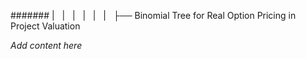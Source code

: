 ####### |   |   |   |   |   |   ├── Binomial Tree for Real Option Pricing in Project Valuation

*Add content here*